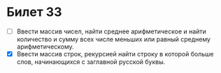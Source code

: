 # Билет 33

- [ ] Ввести массив чисел, найти среднее арифметическое и найти количество и сумму всех числе меньших или равный среднему арифметическому.
- [x] Ввести массив строк, рекурсией найти строку в которой больше слов, начинающихся с заглавной русской буквы.